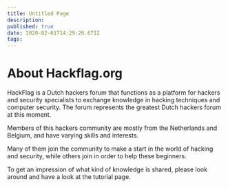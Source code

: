 ```yaml
---
title: Untitled Page
description: 
published: true
date: 2020-02-01T14:29:26.671Z
tags: 
---
```


# About Hackflag.org
HackFlag is a Dutch hackers forum that functions as a platform for hackers and security specialists to exchange knowledge in hacking techniques and computer security. The forum represents the greatest Dutch hackers forum at this moment.

Members of this hackers community are mostly from the Netherlands and Belgium, and have varying skills and interests.

Many of them join the community to make a start in the world of hacking and security, while others join in order to help these beginners.

To get an impression of what kind of knowledge is shared, please look around and have a look at the tutorial page. 